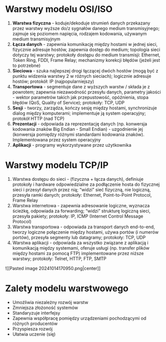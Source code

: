 
# Warstwy modelu OSI/ISO

1. **Warstwa fizyczna** - koduje/dekoduje strumień danych przekazany przez warstwy wyższe do/z sygnałów danego medium transmisyjnego; zajmuje się poziomem napięcia, rodzajem kodowania, używanym medium transmisyjnym
2. **Łącza danych** - zapewnia komunikację między hostami w jednej sieci, fizycznie adresuje hostów, zapewnia dostęp do medium; topologia sieci dotyczy tej warstwy; protokoły dostępu do medium transmisji: Ethernet, Token Ring, FDDI, Frame Relay; mechanizmy korekcji błędów (jeżeli jest to potrzebne)
3. **Sieciowa** - szuka najlepszej drogi łączącej dwóch hostów (mogą być z punktu widzenia warstwy 2 w różnych sieciach); logicznie adresuje hostów; protokół: IP (najpopularniejszy)
4. **Transportowa** - segmentuje dane z wyższych warstw / składa je z powrotem; zapewnia niezawodność przesyłu danych, parametry jakości  - wektor parametrów takich jak przepustowość, opóźnienia, stopa błędów (QoS, Quality of Service); protokoły: TCP, UDP
5. **Sesji** - tworzy, zarządza, kończy sesję między hostami, synchronizuje dialog między komputerami; implementuje ją system operacyjny; protokół HTTP (nad TCP)
6. **Prezentacji** - odpowiada za reprezentację danych (np. konwersja kodowania znaków Big Endian - Small Endian) - uzgodnienie jej (konwersja pomiędzy różnymi standardami kodowania znaków). Implementowana przez system operacyjny
7. **Aplikacji** - programy wykorzystywane przez użytkownika

# Warstwy modelu TCP/IP

1. Warstwa dostępu do sieci - (fizyczna + łącza danych), definiuje protokoły i hardware odpowiedzialne za podłączenie hosta do fizycznej sieci i przesył danych przez nią; “widzi” sieć fizyczną, nie logiczną, przesyła ramki danych; protokoły: Ethernet, Point-to-Point Protocol, Frame Relay
2. Warstwa internetowa - zapewnia adresowanie logiczne, wyznacza ścieżkę, odpowiada za forwarding; “widzi” strukturę logiczną sieci, przesyła pakiety; protokoły: IP, ICMP (Internet Control Message Protocol)
3. Warstwa transportowa - odpowiada za transport danych end-to-end, tworzy logiczne połączenie między hostami, używa portów (i numerów portów), przesyła segmenty lub datagramy; protokoły: TCP, UDP
4. Warstwa aplikacji - odpowiada za wszystko związane z aplikacją i komunikacją między systemami, oferuje usługi (np. transfer plików między hostami za pomocą FTP) implementowane przez niższe warstwy; protokoły: Telnet, HTTP, FTP, SMTP

![[Pasted image 20241014170950.png|center]]

# Zalety modelu warstwowego

 - Umożliwia niezależny rozwój warstw
- Zmniejsza złożoność systemów
- Standaryzuje interfejsy
- Zapewnia współpracę pomiędzy urządzeniami pochodzącymi od różnych producentów
- Przyspiesza rozwój
- Ułatwia uczenie (się)